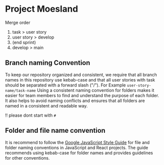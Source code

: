 # Project Moesland

Merge order 

1. task > user story
2. user story > develop
3. (end sprint)
4. develop > main

## Branch naming Convention

To keep our repository organized and consistent, we require that all branch names in this repository use kebab-case and that all user 
stories with task should be separated with a forward slash ("/"). For Example `user-story-name/task-name`
Using a consistent naming convention for folders makes it easier for team members to find and understand the purpose of each folder. 
It also helps to avoid naming conflicts and ensures that all folders are named in a consistent and readable way.

!! please dont start with `#`

## Folder and file name convention

It is recommend to follow the [Google JavaScript Style Guide](https://google.github.io/styleguide/jsguide.html#file-name) 
for file and folder naming conventions in JavaScript and React projects. The guide recommends using kebab-case for folder names and 
provides guidelines for other conventions.

